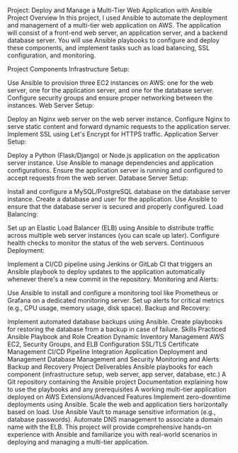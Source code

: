 Project: Deploy and Manage a Multi-Tier Web Application with Ansible
Project Overview
In this project, I used Ansible to automate the deployment and management of a multi-tier web application on AWS. The application will consist of a front-end web server, an application server, and a backend database server. You will use Ansible playbooks to configure and deploy these components, and implement tasks such as load balancing, SSL configuration, and monitoring.

Project Components
Infrastructure Setup:

Use Ansible to provision three EC2 instances on AWS: one for the web server, one for the application server, and one for the database server.
Configure security groups and ensure proper networking between the instances.
Web Server Setup:

Deploy an Nginx web server on the web server instance.
Configure Nginx to serve static content and forward dynamic requests to the application server.
Implement SSL using Let's Encrypt for HTTPS traffic.
Application Server Setup:

Deploy a Python (Flask/Django) or Node.js application on the application server instance.
Use Ansible to manage dependencies and application configurations.
Ensure the application server is running and configured to accept requests from the web server.
Database Server Setup:

Install and configure a MySQL/PostgreSQL database on the database server instance.
Create a database and user for the application.
Use Ansible to ensure that the database server is secured and properly configured.
Load Balancing:

Set up an Elastic Load Balancer (ELB) using Ansible to distribute traffic across multiple web server instances (you can scale up later).
Configure health checks to monitor the status of the web servers.
Continuous Deployment:

Implement a CI/CD pipeline using Jenkins or GitLab CI that triggers an Ansible playbook to deploy updates to the application automatically whenever there's a new commit in the repository.
Monitoring and Alerts:

Use Ansible to install and configure a monitoring tool like Prometheus or Grafana on a dedicated monitoring server.
Set up alerts for critical metrics (e.g., CPU usage, memory usage, disk space).
Backup and Recovery:

Implement automated database backups using Ansible.
Create playbooks for restoring the database from a backup in case of failure.
Skills Practiced
Ansible Playbook and Role Creation
Dynamic Inventory Management
AWS EC2, Security Groups, and ELB Configuration
SSL/TLS Certificate Management
CI/CD Pipeline Integration
Application Deployment and Management
Database Management and Security
Monitoring and Alerts
Backup and Recovery
Project Deliverables
Ansible playbooks for each component (infrastructure setup, web server, app server, database, etc.)
A Git repository containing the Ansible project
Documentation explaining how to use the playbooks and any prerequisites
A working multi-tier application deployed on AWS
Extensions/Advanced Features
Implement zero-downtime deployments using Ansible.
Scale the web and application tiers horizontally based on load.
Use Ansible Vault to manage sensitive information (e.g., database passwords).
Automate DNS management to associate a domain name with the ELB.
This project will provide comprehensive hands-on experience with Ansible and familiarize you with real-world scenarios in deploying and managing a multi-tier application.
